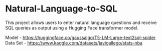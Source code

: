 # Natural-Language-to-SQL
This project allows users to enter natural language questions and receive SQL queries as output using a Hugging Face transformer model.


Model - https://huggingface.co/gaussalgo/T5-LM-Large-text2sql-spider
Data Set - https://www.kaggle.com/datasets/javigallego/stats-nba

